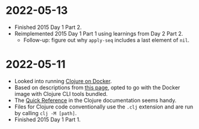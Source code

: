 # 2022-05-13

- Finished 2015 Day 1 Part 2.
- Reimplemented 2015 Day 1 Part 1 using learnings from Day 2 Part 2.
  - Follow-up: figure out why `apply-seq` includes a last element of `nil`.

# 2022-05-11

- Looked into running [Clojure on Docker](https://hub.docker.com/_/clojure).
- Based on descriptions from [this page](https://practical.li/clojure-staging/alternative-tools/clojure-tools/compare-with-leiningen.html), opted to go with the Docker image with Clojure CLI tools bundled.
- The [Quick Reference](https://clojuredocs.org/quickref) in the Clojure documentation seems handy.
- Files for Clojure code conventionally use the `.clj` extension and are run by calling `clj -M [path]`.
- Finished 2015 Day 1 Part 1.
